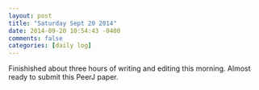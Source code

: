 ```yaml
---
layout: post
title: "Saturday Sept 20 2014"
date: 2014-09-20 10:54:43 -0400
comments: false
categories: [daily log]
---
```


Finishished about three hours of writing and editing this morning. Almost ready
to submit this PeerJ paper.
